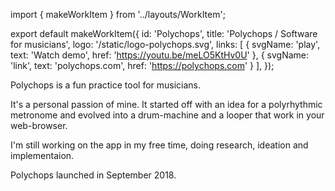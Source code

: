 import { makeWorkItem } from '../layouts/WorkItem';

export default makeWorkItem({
  id: 'Polychops',
  title: 'Polychops / Software for musicians',
  logo: '/static/logo-polychops.svg',
  links: [
    {
      svgName: 'play',
      text: 'Watch demo',
      href: 'https://youtu.be/meLO5KtHv0U'
    },
    {
      svgName: 'link',
      text: 'polychops.com',
      href: 'https://polychops.com'
    }
  ],
});

Polychops is a fun practice tool for musicians.

It's a personal passion of mine. It started off with an idea for a
polyrhythmic metronome and evolved into a drum-machine and a looper that
work in your web-browser.

I'm still working on the app in my free time, doing research, ideation
and implementaion.

Polychops launched in September 2018.
